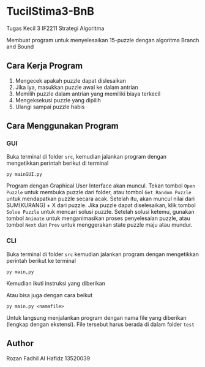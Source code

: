 # TucilStima3-BnB
Tugas Kecil 3 IF2211 Strategi Algoritma

Membuat program untuk menyelesaikan 15-puzzle dengan algoritma Branch and Bound

## Cara Kerja Program
1. Mengecek apakah puzzle dapat dislesaikan
2. Jika iya, masukkan puzzle awal ke dalam antrian
3. Memilih puzzle dalam antrian yang memiliki biaya terkecil
4. Mengeksekusi puzzle yang dipilih
5. Ulangi sampai puzzle habis

## Cara Menggunakan Program

### GUI
Buka terminal di folder `src`, kemudian jalankan program dengan mengetikkan perintah berikut di terminal
```
py mainGUI.py
```
Program dengan Graphical User Interface akan muncul. Tekan tombol `Open Puzzle` untuk membuka puzzle dari folder, atau tombol `Get Random Puzzle` untuk mendapatkan puzzle secara acak.
Setelah itu, akan muncul nilai dari SUM(KURANG) + X dari puzzle. Jika puzzle dapat diselesaikan, klik tombol `Solve Puzzle` untuk mencari solusi puzzle. Setelah solusi ketemu, gunakan tombol `Animate` untuk menganimasikan proses penyelesaian puzzle, atau tombol `Next` dan `Prev` untuk menggerakan state puzzle maju atau mundur.

### CLI
Buka terminal di folder `src` kemudian jalankan program dengan mengetikkan perintah berikut ke terminal
```
py main,py
```
Kemudian ikuti instruksi yang diberikan


Atau bisa juga dengan cara beikut
```
py main.py <namafile>
```
Untuk langsung menjalankan program dengan nama file yang diberikan (lengkap dengan ekstensi). File tersebut harus berada di dalam folder `test`

## Author
Rozan Fadhil Al Hafidz 13520039
